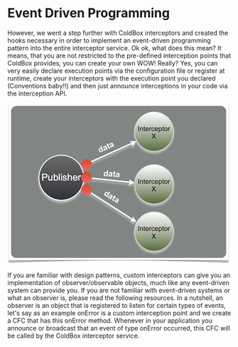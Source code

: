 # Event Driven Programming

However, we went a step further with ColdBox interceptors and created the hooks necessary in order to implement an event-driven programming pattern into the entire interceptor service. Ok ok, what does this mean? It means, that you are not restricted to the pre-defined interception points that ColdBox provides, you can create your own WOW! Really? Yes, you can very easily declare execution points via the configuration file or register at runtime, create your interceptors with the execution point you declared (Conventions baby!!) and then just announce interceptions in your code via the interception API.

![](eventdriven.jpg)

If you are familiar with design patterns, custom interceptors can give you an implementation of observer/observable objects, much like any event-driven system can provide you. If you are not familiar with event-driven systems or what an observer is, please read the following resources. In a nutshell, an observer is an object that is registered to listen for certain types of events, let's say as an example onError is a custom interception point and we create a CFC that has this onError method. Whenever in your application you announce or broadcast that an event of type onError occurred, this CFC will be called by the ColdBox interceptor service.

